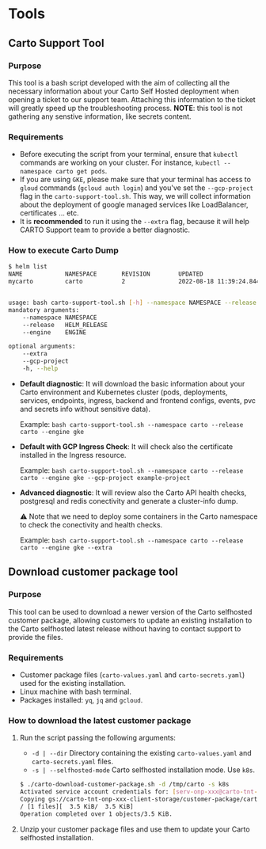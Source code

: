 # Tools
## Carto Support Tool

### Purpose

This tool is a bash script developed with the aim of collecting all the necessary information about your Carto Self Hosted deployment when opening a ticket to our support team. Attaching this information to the ticket will greatly speed up the troubleshooting process.
**NOTE**: this tool is not gathering any senstive information, like secrets content.

### Requirements

- Before executing the script from your terminal, ensure that `kubectl` commands are working on your cluster. For instance, `kubectl --namespace carto get pods`.
- If you are using `GKE`, please make sure that your terminal has access to `gloud` commands (`gcloud auth login`) and you've set the `--gcp-project` flag in the `carto-support-tool.sh`. This way, we will collect information about the deployment of google managed services like LoadBalancer, certificates ... etc.
- It is **recommended** to run it using the `--extra` flag, because it will help CARTO Support team to provide a better diagnostic.

### How to execute Carto Dump

```bash
$ helm list
NAME            NAMESPACE       REVISION        UPDATED                                         STATUS          CHART           APP VERSION
mycarto         carto           2               2022-08-18 11:39:24.844957262 +0200 CEST        deployed        carto-1.39.14   2022.8.11-8


usage: bash carto-support-tool.sh [-h] --namespace NAMESPACE --release HELM_RELEASE --engine ENGINE [--gcp-project] [--extra]
mandatory arguments:
    --namespace NAMESPACE                                                    e.g. carto
    --release   HELM_RELEASE                                                 e.g. mycarto
    --engine    ENGINE                                                       specify your kubernetes cluster engine, e.g. gke, aks, eks or custom

optional arguments:
    --extra                                                                  download all cluster info, this option need to run containers in your kubernetes cluster to obtain extra checks
    --gcp-project                                                            in case of GKE engine, specify your GCP project in which Kubernetes is deployed
    -h, --help                                                               show this help message and exit
```

- **Default diagnostic**: It will download the basic information about your Carto environment and Kubernetes cluster (pods, deployments, services, endpoints, ingress, backend and frontend configs, events, pvc and secrets info without sensitive data).

  Example: `bash carto-support-tool.sh --namespace carto --release carto --engine gke`

- **Default with GCP Ingress Check**: It will check also the certificate installed in the Ingress resource.

  Example: `bash carto-support-tool.sh --namespace carto --release carto --engine gke --gcp-project example-project`

- **Advanced diagnostic**: It will review also the Carto API health checks, postgresql and redis conectivity and generate a cluster-info dump.

  :warning: Note that we need to deploy some containers in the Carto namespace to check the conectivity and health checks.

  Example: `bash carto-support-tool.sh --namespace carto --release carto --engine gke --extra`


## Download customer package tool

### Purpose

This tool can be used to download a newer version of the Carto selfhosted customer package, allowing customers to update an existing installation to the Carto selfhosted latest release without having to contact support to provide the files.

### Requirements

- Customer package files (`carto-values.yaml` and `carto-secrets.yaml`) used for the existing installation.
- Linux machine with bash terminal.
- Packages installed: `yq`, `jq` and `gcloud`.

### How to download the latest customer package

1. Run the script passing the following arguments:
   - `-d | --dir` Directory containing the existing `carto-values.yaml` and `carto-secrets.yaml` files.
   - `-s | --selfhosted-mode` Carto selfhosted installation mode. Use `k8s`.

   ```bash
   $ ./carto-download-customer-package.sh -d /tmp/carto -s k8s
   Activated service account credentials for: [serv-onp-xxx@carto-tnt-onp-xxx.iam.gserviceaccount.com]
   Copying gs://carto-tnt-onp-xxx-client-storage/customer-package/carto-selfhosted-k8s-customer-package-xxx-2022-10-18.zip...
   / [1 files][  3.5 KiB/  3.5 KiB]                                                
   Operation completed over 1 objects/3.5 KiB.                                      
   ```

2. Unzip your customer package files and use them to update your Carto selfhosted installation.
